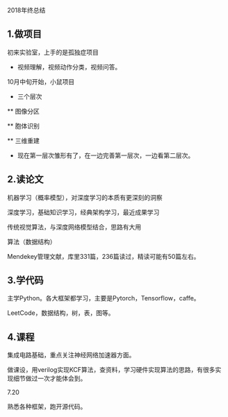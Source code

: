 2018年终总结

## 1.做项目

初来实验室，上手的是孤独症项目

* 视频理解，视频动作分类，视频问答。

10月中旬开始，小鼠项目

* 三个层次

** 图像分区

** 胞体识别

** 三维重建

* 现在第一层次雏形有了，在一边完善第一层次，一边看第二层次。

## 2.读论文

机器学习（概率模型），对深度学习的本质有更深刻的洞察

深度学习，基础知识学习，经典架构学习，最近成果学习

传统视觉算法，与深度网络模型结合，思路有大用

算法（数据结构）

Mendekey管理文献，库里331篇，236篇读过，精读可能有50篇左右。

## 3.学代码

主学Python。各大框架都学习，主要是Pytorch，Tensorflow，caffe。

LeetCode，数据结构，树，表，图等。

## 4.课程

集成电路基础，重点关注神经网络加速器方面。

做课设，用verilog实现KCF算法，查资料，学习硬件实现算法的思路，有很多实现细节做过一次才能体会到。





7.20

熟悉各种框架，跑开源代码。

